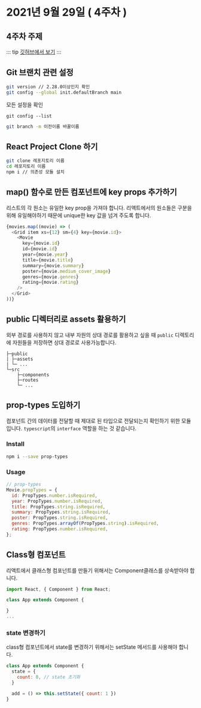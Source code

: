 # 2021년 9월 29일 ( 4주차 )

## 4주차 주제

::: tip
[깃허브에서 보기](https://dalcon10028.github.io/movie_app_2021/tree/master/docs/src/review-note/2021-09-29)
:::

## Git 브랜치 관련 설정

```bash
git version // 2.28.0이상인지 확인
git config --global init.defaultBranch main
```

모든 설정을 확인

```
git config --list
```

```bash
git branch -m 이전이름 바꿀이름
```

## React Project Clone 하기

```bash
git clone 레포지토리 이름
cd 레포지토리 이름
npm i // 의존성 모듈 설치
```

## map() 함수로 만든 컴포넌트에 key props 추가하기
리스트의 각 원소는 유일한 key prop을 가져야 합니다. 리액트에서의 원소들은 구분을 위해 유일해야하기 때문에 unique한 key 값을 넘겨 주도록 합니다.

```javascript
{movies.map((movie) => (
  <Grid item xs={12} sm={4} key={movie.id}>
    <Movie
      key={movie.id}
      id={movie.id}
      year={movie.year}
      title={movie.title}
      summary={movie.summary}
      poster={movie.medium_cover_image}
      genres={movie.genres}
      rating={movie.rating}
    />
  </Grid>
))}
```

## public 디렉터리로 assets 활용하기
외부 경로를 사용하지 않고 내부 자원의 상대 경로를 활용하고 싶을 때
`public` 디렉토리에 자원들을 저장하면 상대 경로로 사용가능합니다.

```
├─public
| ├─assets
| └─ ...
└─src
    ├─components
    ├─routes
    └─ ...
```

## prop-types 도입하기
컴포넌트 간의 데이터를 전달할 때 제대로 된 타입으로 전달되는지 확인하기 위한 모듈입니다.
`typescript`의 `interface` 역할을 하는 것 같습니다.

### Install
```bash
npm i --save prop-types
```

### Usage
```javascript
// prop-types
Movie.propTypes = {
  id: PropTypes.number.isRequired,
  year: PropTypes.number.isRequired,
  title: PropTypes.string.isRequired,
  summary: PropTypes.string.isRequired,
  poster: PropTypes.string.isRequired,
  genres: PropTypes.arrayOf(PropTypes.string).isRequired,
  rating: PropTypes.number.isRequired,
};
```

## Class형 컴포넌트

리액트에서 클래스형 컴포넌트를 만들기 위해서는 Component클래스를 상속받아야 합니다.

```javascript
import React, { Component } from React;

class App extends Component {

}
...
```

### state 변경하기

class형 컴포넌트에서 state를 변경하기 위해서는 setState 메서드를 사용해야 합니다.

```javascript
class App extends Component {
  state = {
    count: 0, // state 초기화
  }

  add = () => this.setState({ count: 1 })
}
```